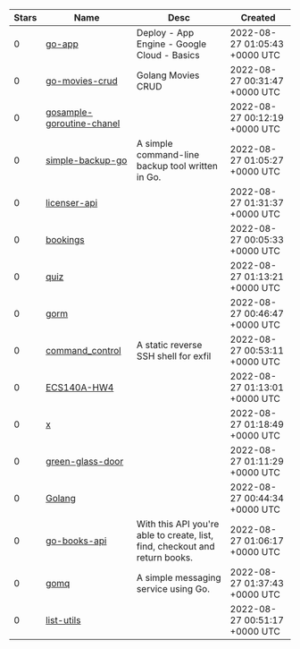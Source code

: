 | Stars | Name | Desc | Created | 
| ----- | ------- | ------------- | ------------- |
| 0 | [go-app](https://github.com/juanmachuca95/go-app) | Deploy - App Engine - Google Cloud - Basics  | 2022-08-27 01:05:43 +0000 UTC |
| 0 | [go-movies-crud](https://github.com/henriqueleite42/go-movies-crud) | Golang Movies CRUD | 2022-08-27 00:31:47 +0000 UTC |
| 0 | [gosample-goroutine-chanel](https://github.com/hide0621/gosample-goroutine-chanel) |  | 2022-08-27 00:12:19 +0000 UTC |
| 0 | [simple-backup-go](https://github.com/jonathanlermitage/simple-backup-go) | A simple command-line backup tool written in Go. | 2022-08-27 01:05:27 +0000 UTC |
| 0 | [licenser-api](https://github.com/migrog/licenser-api) |  | 2022-08-27 01:31:37 +0000 UTC |
| 0 | [bookings](https://github.com/jinheehanaaa/bookings) |  | 2022-08-27 00:05:33 +0000 UTC |
| 0 | [quiz](https://github.com/AthfanFasee/quiz) |  | 2022-08-27 01:13:21 +0000 UTC |
| 0 | [gorm](https://github.com/thaianhsoft/gorm) |  | 2022-08-27 00:46:47 +0000 UTC |
| 0 | [command_control](https://github.com/0x42red/command_control) | A static reverse SSH shell for exfil | 2022-08-27 00:53:11 +0000 UTC |
| 0 | [ECS140A-HW4](https://github.com/ecooler/ECS140A-HW4) |  | 2022-08-27 01:13:01 +0000 UTC |
| 0 | [x](https://github.com/kontorol/x) |  | 2022-08-27 01:18:49 +0000 UTC |
| 0 | [green-glass-door](https://github.com/michaeldavidkelley/green-glass-door) |  | 2022-08-27 01:11:29 +0000 UTC |
| 0 | [Golang](https://github.com/Tomas-Paoletti/Golang) |  | 2022-08-27 00:44:34 +0000 UTC |
| 0 | [go-books-api](https://github.com/rodrigodh/go-books-api) | With this API you're able to create, list, find, checkout and return books. | 2022-08-27 01:06:17 +0000 UTC |
| 0 | [gomq](https://github.com/asynched/gomq) | A simple messaging service using Go. | 2022-08-27 01:37:43 +0000 UTC |
| 0 | [list-utils](https://github.com/nw-code/list-utils) |  | 2022-08-27 00:51:17 +0000 UTC |

